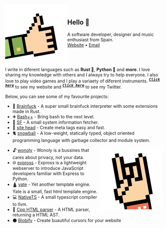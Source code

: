 
<img align="left" width="200" src="./img/hand2.png">

<br/>

## Hello 👋


<p>
    A software developer, designer and music enthusiast from Spain.
    <br/>
    <a href="https://www-lac.vercel.app">Website</a> •
    <a href="mailto:mauro.balades@tutanota.com">Email</a>
</p>

<br/>
<br/> <!-- FOR GITHUB PROFILE -->

I write in diferent languages such as **Rust 🦀**, **Python 🐍** and **more**. I love sharing my knowledge with others and I always try to help everyone. I also love to play video games and I play a variaety of diferent instruments. <sup><kbd>***[Click here](https://maucode.com)***</kbd></sup> to see my website and <sup><kbd>***[Click here](https://twitter.com/Mauro60715204)***</kbd></sup> to see my Twitter.


Below, you can see some of my favourite projects:

* 🤯 [Brainfuck](https://github.com/mauro-balades/mini-brainfuck) - A super small brainfuck interpreter with some extensions made in Rust.
* ➕ [Bash++](https://github.com/mauro-balades/bash-plusplus) -  Bring bash to the next level.
* 🧑 [SF](https://github.com/mauro-balades/sf) -  A small system information fetcher.
* 🗿 [site head](https://github.com/mauro-balades/site-head) - Create meta tags easy and fast.
* 🐈 [snowball](https://github.com/snowball-lang/snowball) - A low-weight, statically typed, object oriented programming language with garbage collector and module system.

<img align="right" width="200" src="./img/hand1.png">

* 🔓 [wonoly](https://github.com/wonoly) - Wonoly is a bussines that cares about privacy, not your data.
* 🌐 [expross](https://github.com/mauro-balades/expross) - Expross is a lightweight webserver to introduce JavaScript developers familiar with Express to Python.
* 🛕 [yate](https://github.com/mauro-balades/yate) - Yet another template engine. Yate is a small, fast html template engine.
* 💻 [NativeTS](https://github.com/mauro-balades/NativeTS) - A small typescript compiler to llvm.
* 🌳 [Cpp HTML parser](https://github.com/mauro-balades/cpp-html-parser) - A HTML parser, returning a HTML AST.
* ⚫ [Blobify](https://github.com/mauro-balades/blobify) - Create buautiful cursors for your website

